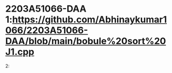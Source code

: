 # 2203A51066-DAA 1:https://github.com/Abhinaykumar1066/2203A51066-DAA/blob/main/bobule%20sort%20J1.cpp
2:
